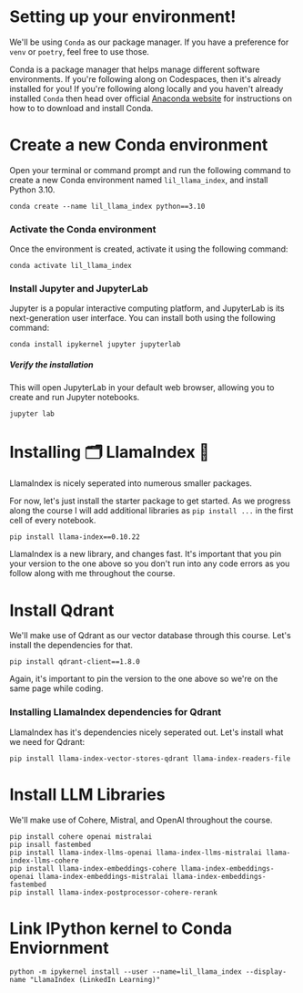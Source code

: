 # Setting up your environment!

We'll be using `Conda` as our package manager. If you have a preference for `venv` or `poetry`, feel free to use those.

Conda is a package manager that helps manage different software environments. If you're following along on Codespaces, then it's already installed for you! If you're following along locally and you haven't already installed `Conda` then head over official [Anaconda website](https://www.anaconda.com/products/individual) for instructions on how to to download and install Conda.

# Create a new Conda environment

Open your terminal or command prompt and run the following command to create a new Conda environment named `lil_llama_index`, and install Python 3.10.

```
conda create --name lil_llama_index python==3.10
```

### Activate the Conda environment

Once the environment is created, activate it using the following command:

```
conda activate lil_llama_index
```

### Install Jupyter and JupyterLab

Jupyter is a popular interactive computing platform, and JupyterLab is its next-generation user interface. You can install both using the following command:

```
conda install ipykernel jupyter jupyterlab
```

##### Verify the installation

This will open JupyterLab in your default web browser, allowing you to create and run Jupyter notebooks.

```
jupyter lab
```

# Installing 🗂️ LlamaIndex 🦙

LlamaIndex is nicely seperated into numerous smaller packages. 

For now, let's just install the starter package to get started. As we progress along the course I will add additional libraries as `pip install ...` in the first cell of every notebook.


```
pip install llama-index==0.10.22
```

LlamaIndex is a new library, and changes fast. It's important that you pin your version to the one above so you don't run into any code errors as you follow along with me throughout the course.

# Install Qdrant

We'll make use of Qdrant as our vector database through this course. Let's install the dependencies for that.

```
pip install qdrant-client==1.8.0
```

Again, it's important to pin the version to the one above so we're on the same page while coding.

### Installing LlamaIndex dependencies for Qdrant

LlamaIndex has it's dependencies nicely seperated out. Let's install what we need for Qdrant:

```
pip install llama-index-vector-stores-qdrant llama-index-readers-file
```

# Install LLM Libraries

We'll make use of Cohere, Mistral, and OpenAI throughout the course.

```
pip install cohere openai mistralai 
pip insall fastembed
pip install llama-index-llms-openai llama-index-llms-mistralai llama-index-llms-cohere 
pip install llama-index-embeddings-cohere llama-index-embeddings-openai llama-index-embeddings-mistralai llama-index-embeddings-fastembed
pip install llama-index-postprocessor-cohere-rerank
```

# Link IPython kernel to Conda Enviornment

```
python -m ipykernel install --user --name=lil_llama_index --display-name "LlamaIndex (LinkedIn Learning)"
```
